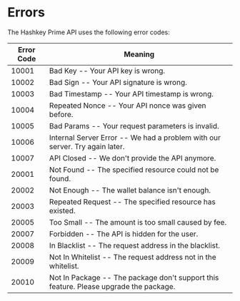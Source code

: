 # Errors

The Hashkey Prime API uses the following error codes:


Error Code | Meaning
---------- | -------
10001 | Bad Key -- Your API key is wrong.
10002 | Bad Sign -- Your API signature is wrong.
10003 | Bad Timestamp -- Your API timestamp is wrong.
10004 | Repeated Nonce -- Your API nonce was given before.
10005 | Bad Params -- Your request parameters is invalid.
10006 | Internal Server Error -- We had a problem with our server. Try again later.
10007 | API Closed -- We don't provide the API anymore.
20001 | Not Found -- The specified resource could not be found.
20002 | Not Enough -- The wallet balance isn't enough.
20003 | Repeated Request -- The specified resource has existed.
20005 | Too Small -- The amount is too small caused by fee.
20007 | Forbidden -- The API is hidden for the user.
20008 | In Blacklist -- The request address in the blacklist.
20009 | Not In Whitelist -- The request address not in the whitelist.
20010 | Not In Package -- The package don't support this feature. Please upgrade the package.